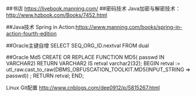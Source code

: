 ##书店
https://livebook.manning.com/
##密码技术
Java加密与解密技术：http://www.hzbook.com/Books/7452.html

##Java技术
Spring in Action:https://www.manning.com/books/spring-in-action-fourth-edition




##Oracle主键自增
<selectKey resultType="int" order="BEFORE" keyProperty="userId"> 
	SELECT SEQ_ORG_ID.nextval FROM dual 
</selectKey>

##Oracle Md5
CREATE OR REPLACE FUNCTION MD5(
passwd IN VARCHAR2)
RETURN VARCHAR2
IS
retval varchar2(32);
BEGIN
retval := utl_raw.cast_to_raw(DBMS_OBFUSCATION_TOOLKIT.MD5(INPUT_STRING => passwd)) ;
RETURN retval;
END;

Linux Git配置
http://www.cnblogs.com/dee0912/p/5815267.html
